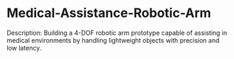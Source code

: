 # Medical-Assistance-Robotic-Arm
Description: Building a 4-DOF robotic arm prototype capable of assisting in medical environments by handling lightweight objects with precision and low latency.  
